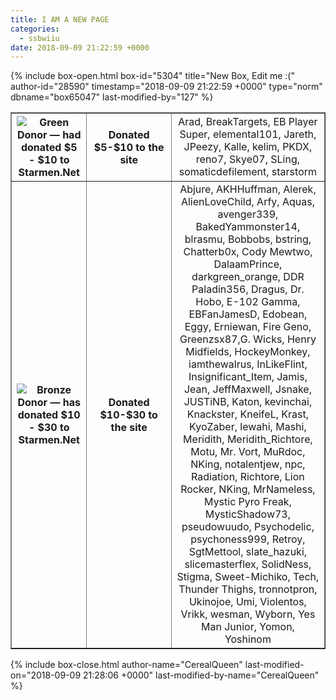 ```yaml
---
title: I AM A NEW PAGE
categories:
  - ssbwiiu
date: 2018-09-09 21:22:59 +0000
---
```

{% include box-open.html box-id="5304" title="New Box, Edit me :(" author-id="28590" timestamp="2018-09-09 21:22:59 +0000" type="norm" dbname="box65047" last-modified-by="127" %}
<table class="fixed" border="1">
    <col width="150px" />
    <col width="400px" />
    <col width="600px" />

  <tr>
    <th><img src="http://cerealqueen.weebly.com/uploads/1/4/5/1/14511760/donor1_4_orig.gif" title="Green Donor — had donated $5 - $10 to Starmen.Net" /></th>
    <th><b>Donated $5-$10 to the site
</b></th>
    <td><center>Arad, BreakTargets, EB Player Super, elemental101, Jareth, JPeezy, Kalle, kelim, PKDX, reno7, Skye07, SLing, somaticdefilement, starstorm
</center></td>
  </tr>
 <tr>
    <th><img src="http://cerealqueen.weebly.com/uploads/1/4/5/1/14511760/donor2_2_orig.gif" title="Bronze Donor — has donated $10 - $30 to Starmen.Net" /></th>
    <th><b>Donated $10-$30 to the site
</b></th>
    <td><center>Abjure, AKHHuffman, Alerek, AlienLoveChild, Arfy, Aquas, avenger339, BakedYammonster14, blrasmu, Bobbobs, bstring, Chatterb0x, Cody Mewtwo, DalaamPrince, darkgreen_orange, DDR Paladin356, Dragus, Dr. Hobo, E-102 Gamma, EBFanJamesD, Edobean, Eggy, Erniewan, Fire Geno, Greenzsx87,G. Wicks, Henry Midfields, HockeyMonkey, iamthewalrus, InLikeFlint, Insignificant_Item, Jamis, Jean, JeffMaxwell, Jsnake, JUSTiNB, Katon, kevinchai, Knackster, KneifeL, Krast, KyoZaber, lewahi, Mashi, Meridith, Meridith_Richtore, Motu, Mr. Vort, MuRdoc, NKing, notalentjew, npc, Radiation, Richtore, Lion Rocker, NKing, MrNameless, Mystic Pyro Freak, MysticShadow73, pseudowuudo, Psychodelic, psychoness999, Retroy, SgtMettool, slate_hazuki,  slicemasterflex, SolidNess, Stigma, Sweet-Michiko, Tech, Thunder Thighs, tronnotpron,  Ukinojoe, Umi, Violentos, Vrikk, wesman, Wyborn, Yes Man Junior, Yomon, Yoshinom
</center></td>
  </tr>
</table>
{% include box-close.html author-name="CerealQueen" last-modified-on="2018-09-09 21:28:06 +0000" last-modified-by-name="CerealQueen" %}
